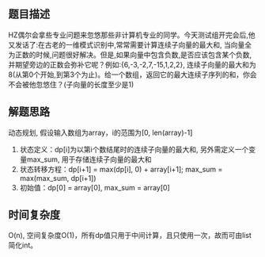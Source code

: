 ## 题目描述
HZ偶尔会拿些专业问题来忽悠那些非计算机专业的同学。今天测试组开完会后,他又发话了:在古老的一维模式识别中,常常需要计算连续子向量的最大和,
当向量全为正数的时候,问题很好解决。但是,如果向量中包含负数,是否应该包含某个负数,并期望旁边的正数会弥补它呢？例如:{6,-3,-2,7,-15,1,2,2},
连续子向量的最大和为8(从第0个开始,到第3个为止)。给一个数组，返回它的最大连续子序列的和，你会不会被他忽悠住？(子向量的长度至少是1)

## 解题思路
动态规划, 假设输入数组为array，i的范围为[0, len(array)-1]
1. 状态定义：dp[i]为以第i个数结尾时的连续子向量的最大和, 另外需定义一个变量max_sum, 用于存储连续子向量的最大和
2. 状态转移方程：dp[i+1] = max(dp[i], 0) + array[i+1]; max_sum = max(max_sum, dp[i+1])
3. 初始值：dp[0] = array[0], max_sum = array[0]

## 时间复杂度
O(n), 空间复杂度O(1)，所有dp值只用于中间计算，且只使用一次，故而可由list简化int。
